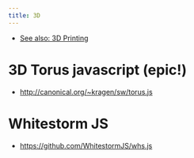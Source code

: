 ```yaml
---
title: 3D
---
```

* [See also: 3D Printing](/3dprinting)

# 3D Torus javascript (epic!)
* <http://canonical.org/~kragen/sw/torus.js>

# Whitestorm JS
* <https://github.com/WhitestormJS/whs.js>
